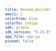 ```yaml
---
title: Resume_Builder
emoji: 📄
colorFrom: blue
colorTo: indigo
sdk: gradio
sdk_version: "5.21.0"
app_file: app.py
pinned: false
---
```


